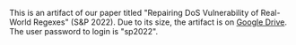 This is an artifact of our paper titled "Repairing DoS Vulnerability of Real-World Regexes" (S&P 2022). Due to its size, the artifact is on [Google Drive](https://drive.google.com/file/d/182m2fM76NBthfXE6uS2mh4vgBkxK_wTq/view?usp=sharing). The user password to login is "sp2022".
